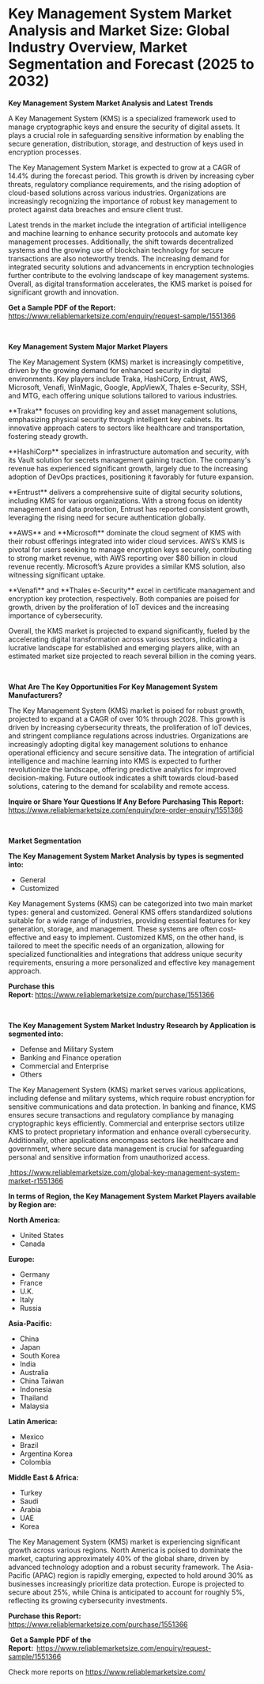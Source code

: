 <p><h1>Key Management System Market Analysis and Market Size: Global Industry Overview, Market Segmentation and Forecast (2025 to 2032)</h1></p><p><strong>Key Management System Market Analysis and Latest Trends</strong></p>
<p><p>A Key Management System (KMS) is a specialized framework used to manage cryptographic keys and ensure the security of digital assets. It plays a crucial role in safeguarding sensitive information by enabling the secure generation, distribution, storage, and destruction of keys used in encryption processes. </p><p>The Key Management System Market is expected to grow at a CAGR of 14.4% during the forecast period. This growth is driven by increasing cyber threats, regulatory compliance requirements, and the rising adoption of cloud-based solutions across various industries. Organizations are increasingly recognizing the importance of robust key management to protect against data breaches and ensure client trust. </p><p>Latest trends in the market include the integration of artificial intelligence and machine learning to enhance security protocols and automate key management processes. Additionally, the shift towards decentralized systems and the growing use of blockchain technology for secure transactions are also noteworthy trends. The increasing demand for integrated security solutions and advancements in encryption technologies further contribute to the evolving landscape of key management systems. Overall, as digital transformation accelerates, the KMS market is poised for significant growth and innovation.</p></p>
<p><strong>Get a Sample PDF of the Report:&nbsp;</strong> <a href="https://www.reliablemarketsize.com/enquiry/request-sample/1551366?utm_campaign=2314&utm_medium=2&utm_source=Github&utm_content=ia&utm_term=09032025&utm_id=key-management-system">https://www.reliablemarketsize.com/enquiry/request-sample/1551366</a></p>
<p>&nbsp;</p>
<p><strong>Key Management System Major Market Players</strong></p>
<p><p>The Key Management System (KMS) market is increasingly competitive, driven by the growing demand for enhanced security in digital environments. Key players include Traka, HashiCorp, Entrust, AWS, Microsoft, Venafi, WinMagic, Google, AppViewX, Thales e-Security, SSH, and MTG, each offering unique solutions tailored to various industries.</p><p>**Traka** focuses on providing key and asset management solutions, emphasizing physical security through intelligent key cabinets. Its innovative approach caters to sectors like healthcare and transportation, fostering steady growth.</p><p>**HashiCorp** specializes in infrastructure automation and security, with its Vault solution for secrets management gaining traction. The company's revenue has experienced significant growth, largely due to the increasing adoption of DevOps practices, positioning it favorably for future expansion.</p><p>**Entrust** delivers a comprehensive suite of digital security solutions, including KMS for various organizations. With a strong focus on identity management and data protection, Entrust has reported consistent growth, leveraging the rising need for secure authentication globally.</p><p>**AWS** and **Microsoft** dominate the cloud segment of KMS with their robust offerings integrated into wider cloud services. AWS’s KMS is pivotal for users seeking to manage encryption keys securely, contributing to strong market revenue, with AWS reporting over $80 billion in cloud revenue recently. Microsoft’s Azure provides a similar KMS solution, also witnessing significant uptake.</p><p>**Venafi** and **Thales e-Security** excel in certificate management and encryption key protection, respectively. Both companies are poised for growth, driven by the proliferation of IoT devices and the increasing importance of cybersecurity.</p><p>Overall, the KMS market is projected to expand significantly, fueled by the accelerating digital transformation across various sectors, indicating a lucrative landscape for established and emerging players alike, with an estimated market size projected to reach several billion in the coming years.</p></p>
<p>&nbsp;</p>
<p><strong>What Are The Key Opportunities For Key Management System Manufacturers?</strong></p>
<p><p>The Key Management System (KMS) market is poised for robust growth, projected to expand at a CAGR of over 10% through 2028. This growth is driven by increasing cybersecurity threats, the proliferation of IoT devices, and stringent compliance regulations across industries. Organizations are increasingly adopting digital key management solutions to enhance operational efficiency and secure sensitive data. The integration of artificial intelligence and machine learning into KMS is expected to further revolutionize the landscape, offering predictive analytics for improved decision-making. Future outlook indicates a shift towards cloud-based solutions, catering to the demand for scalability and remote access.</p></p>
<p><strong>Inquire or Share Your Questions If Any Before Purchasing This Report:</strong> <a href="https://www.reliablemarketsize.com/enquiry/pre-order-enquiry/1551366?utm_campaign=2314&utm_medium=2&utm_source=Github&utm_content=ia&utm_term=09032025&utm_id=key-management-system">https://www.reliablemarketsize.com/enquiry/pre-order-enquiry/1551366</a></p>
<p>&nbsp;</p>
<p><strong>Market Segmentation</strong></p>
<p><strong>The Key Management System Market Analysis by types is segmented into:</strong></p>
<p><ul><li>General</li><li>Customized</li></ul></p>
<p><p>Key Management Systems (KMS) can be categorized into two main market types: general and customized. General KMS offers standardized solutions suitable for a wide range of industries, providing essential features for key generation, storage, and management. These systems are often cost-effective and easy to implement. Customized KMS, on the other hand, is tailored to meet the specific needs of an organization, allowing for specialized functionalities and integrations that address unique security requirements, ensuring a more personalized and effective key management approach.</p></p>
<p><strong>Purchase this Report:&nbsp;</strong><a href="https://www.reliablemarketsize.com/purchase/1551366?utm_campaign=2314&utm_medium=2&utm_source=Github&utm_content=ia&utm_term=09032025&utm_id=key-management-system">https://www.reliablemarketsize.com/purchase/1551366</a></p>
<p>&nbsp;</p>
<p><strong>The Key Management System Market Industry Research by Application is segmented into:</strong></p>
<p><ul><li>Defense and Military System</li><li>Banking and Finance operation</li><li>Commercial and Enterprise</li><li>Others</li></ul></p>
<p><p>The Key Management System (KMS) market serves various applications, including defense and military systems, which require robust encryption for sensitive communications and data protection. In banking and finance, KMS ensures secure transactions and regulatory compliance by managing cryptographic keys efficiently. Commercial and enterprise sectors utilize KMS to protect proprietary information and enhance overall cybersecurity. Additionally, other applications encompass sectors like healthcare and government, where secure data management is crucial for safeguarding personal and sensitive information from unauthorized access.</p></p>
<p><a href="https://www.reliablemarketsize.com/global-key-management-system-market-r1551366?utm_campaign=2314&utm_medium=2&utm_source=Github&utm_content=ia&utm_term=09032025&utm_id=key-management-system">&nbsp;https://www.reliablemarketsize.com/global-key-management-system-market-r1551366</a></p>
<p><strong>In terms of Region, the Key Management System Market Players available by Region are:</strong></p>
<p>
    <p> <strong> North America: </strong>
        <ul>
            <li>United States</li>
            <li>Canada</li>
        </ul>
        </p> 
    <p> <strong> Europe: </strong>
        <ul>
            <li>Germany</li>
            <li>France</li>
            <li>U.K.</li>
            <li>Italy</li>
            <li>Russia</li>
        </ul>
        </p> 
    <p> <strong> Asia-Pacific: </strong>
        <ul>
            <li>China</li>
            <li>Japan</li>
            <li>South Korea</li>
            <li>India</li>
            <li>Australia</li>
            <li>China Taiwan</li>
            <li>Indonesia</li>
            <li>Thailand</li>
            <li>Malaysia</li>
        </ul>
        </p> 
    <p> <strong> Latin America: </strong>
        <ul>
            <li>Mexico</li>
            <li>Brazil</li>
            <li>Argentina Korea</li>
            <li>Colombia</li>
        </ul>
        </p> 
    <p> <strong> Middle East & Africa: </strong>
        <ul>
            <li>Turkey</li>
            <li>Saudi</li>
            <li>Arabia</li>
            <li>UAE</li>
            <li>Korea</li>
        </ul>
    </p>
    </p>
<p><p>The Key Management System (KMS) market is experiencing significant growth across various regions. North America is poised to dominate the market, capturing approximately 40% of the global share, driven by advanced technology adoption and a robust security framework. The Asia-Pacific (APAC) region is rapidly emerging, expected to hold around 30% as businesses increasingly prioritize data protection. Europe is projected to secure about 25%, while China is anticipated to account for roughly 5%, reflecting its growing cybersecurity investments.</p></p>
<p><strong>Purchase this Report: </strong><a href="https://www.reliablemarketsize.com/purchase/1551366?utm_campaign=2314&utm_medium=2&utm_source=Github&utm_content=ia&utm_term=09032025&utm_id=key-management-system">https://www.reliablemarketsize.com/purchase/1551366</a></p>
<p>&nbsp;<strong>Get a Sample PDF of the Report:&nbsp;&nbsp;</strong><a href="https://www.reliablemarketsize.com/enquiry/request-sample/1551366?utm_campaign=2314&utm_medium=2&utm_source=Github&utm_content=ia&utm_term=09032025&utm_id=key-management-system">https://www.reliablemarketsize.com/enquiry/request-sample/1551366</a></p>
<p><strong></strong></p>
<p>Check more reports on <a href="https://www.reliablemarketsize.com/?utm_campaign=2314&utm_medium=2&utm_source=Github&utm_content=ia&utm_term=09032025&utm_id=key-management-system">https://www.reliablemarketsize.com/</a></p>
